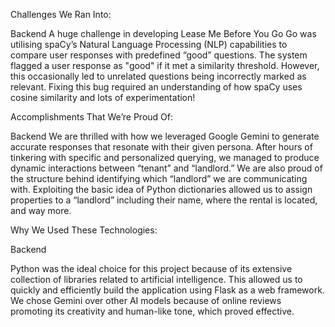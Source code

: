 Challenges We Ran Into:

Backend
A huge challenge in developing Lease Me Before You Go Go was utilising spaCy’s Natural Language Processing (NLP) capabilities to compare user responses with predefined “good” questions. 
The system flagged a user response as "good" if it met a similarity threshold. However, this occasionally led to unrelated questions being incorrectly marked as relevant. 
Fixing this bug required an understanding of how spaCy uses cosine similarity and lots of experimentation!

Accomplishments That We’re Proud Of:

Backend
We are thrilled with how we leveraged Google Gemini to generate accurate responses that resonate with their given persona. After hours of tinkering with specific and personalized querying, 
we managed to produce dynamic interactions between “tenant” and “landlord.” We are also proud of the structure behind identifying which “landlord” we are communicating with. 
Exploiting the basic idea of Python dictionaries allowed us to assign properties to a “landlord” including their name, where the rental is located, and way more.

Why We Used These Technologies:

Backend

Python was the ideal choice for this project because of its extensive collection of libraries related to artificial intelligence. This allowed us to quickly and efficiently build the application using Flask as a web framework. 
We chose Gemini over other AI models because of online reviews promoting its creativity and human-like tone, which proved effective.



